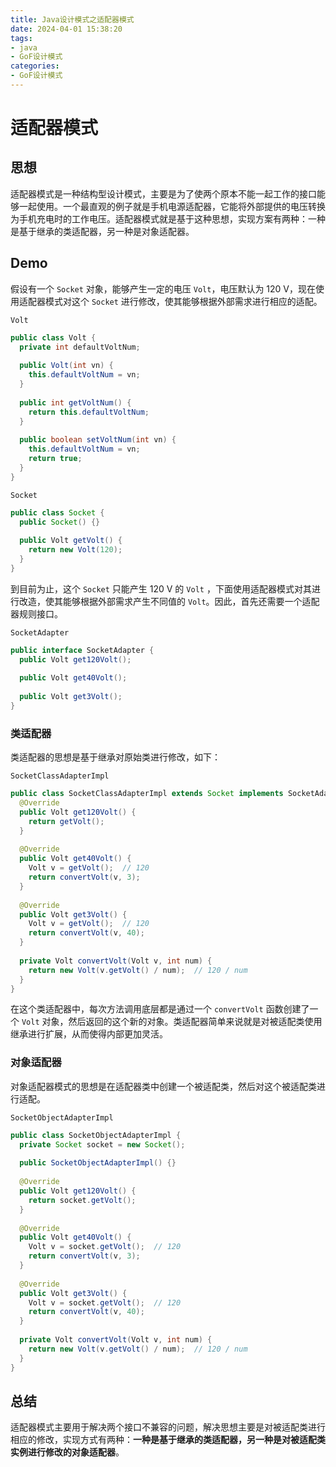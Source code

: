 ```yaml
---
title: Java设计模式之适配器模式
date: 2024-04-01 15:38:20
tags:
- java
- GoF设计模式
categories:
- GoF设计模式
---
```


# 适配器模式

## 思想

适配器模式是一种结构型设计模式，主要是为了使两个原本不能一起工作的接口能够一起使用。一个最直观的例子就是手机电源适配器，它能将外部提供的电压转换为手机充电时的工作电压。适配器模式就是基于这种思想，实现方案有两种：一种是基于继承的类适配器，另一种是对象适配器。

## Demo

假设有一个 `Socket` 对象，能够产生一定的电压 `Volt`，电压默认为 120 V，现在使用适配器模式对这个 `Socket` 进行修改，使其能够根据外部需求进行相应的适配。

`Volt`

```java
public class Volt {
  private int defaultVoltNum;
  
  public Volt(int vn) {
    this.defaultVoltNum = vn;
  }
  
  public int getVoltNum() {
    return this.defaultVoltNum;
  }
  
  public boolean setVoltNum(int vn) {
    this.defaultVoltNum = vn;
    return true;
  }
}
```

`Socket`

``` java
public class Socket {
  public Socket() {}
  
  public Volt getVolt() {
    return new Volt(120);
  }
}
```

到目前为止，这个 `Socket` 只能产生 120 V 的 `Volt` ，下面使用适配器模式对其进行改造，使其能够根据外部需求产生不同值的 `Volt`。因此，首先还需要一个适配器规则接口。

`SocketAdapter`

``` java
public interface SocketAdapter {
  public Volt get120Volt();
  
  public Volt get40Volt();
  
  public Volt get3Volt();
}
```



### 类适配器

类适配器的思想是基于继承对原始类进行修改，如下：

`SocketClassAdapterImpl`

``` java
public class SocketClassAdapterImpl extends Socket implements SocketAdapter{
  @Override
  public Volt get120Volt() {
    return getVolt();
  }
  
  @Override
  public Volt get40Volt() {
    Volt v = getVolt();  // 120
    return convertVolt(v, 3);
  }
  
  @Override
  public Volt get3Volt() {
    Volt v = getVolt();  // 120
    return convertVolt(v, 40);
  }
  
  private Volt convertVolt(Volt v, int num) {
    return new Volt(v.getVolt() / num);  // 120 / num
  }
}
```

在这个类适配器中，每次方法调用底层都是通过一个 `convertVolt` 函数创建了一个 `Volt` 对象，然后返回的这个新的对象。类适配器简单来说就是对被适配类使用继承进行扩展，从而使得内部更加灵活。



### 对象适配器

对象适配器模式的思想是在适配器类中创建一个被适配类，然后对这个被适配类进行适配。

`SocketObjectAdapterImpl`

``` java
public class SocketObjectAdapterImpl {
  private Socket socket = new Socket();
  
  public SocketObjectAdapterImpl() {}
  
  @Override
  public Volt get120Volt() {
    return socket.getVolt();
  }
  
  @Override
  public Volt get40Volt() {
    Volt v = socket.getVolt();  // 120
    return convertVolt(v, 3);
  }
  
  @Override
  public Volt get3Volt() {
    Volt v = socket.getVolt();  // 120
    return convertVolt(v, 40);
  }
  
  private Volt convertVolt(Volt v, int num) {
    return new Volt(v.getVolt() / num);  // 120 / num
  }
}
```



## 总结

适配器模式主要用于解决两个接口不兼容的问题，解决思想主要是对被适配类进行相应的修改，实现方式有两种：**一种是基于继承的类适配器，另一种是对被适配类实例进行修改的对象适配器**。

